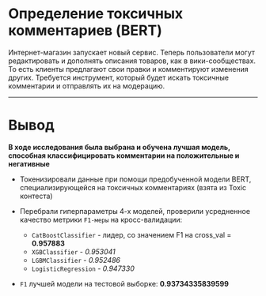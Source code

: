# Определение токсичных комментариев (BERT)
Интернет-магазин запускает новый сервис. Теперь пользователи могут редактировать и дополнять описания товаров, как в вики-сообществах. То есть клиенты предлагают свои правки и комментируют изменения других. Требуется инструмент, который будет искать токсичные комментарии и отправлять их на модерацию.

---
# Вывод
**В ходе исследования была выбрана и обучена лучшая модель, способная классифицировать комментарии на положительные и негативные**

- Токенизировали данные при помощи предобученной модели BERT, специализирующейся на токсичных комментариях (взята из Toxic контеста)
- Перебрали гиперпараметры 4-х моделей, проверили усредненное качество метрики `F1-меры` на кросс-валидации:
    - `CatBoostClassifier` - лидер, со значением F1 на cross_val = **0.957883**
    - `XGBClassifier` - *0.953041*
    - `LGBMClassifier` - *0.952486*
    - `LogisticRegression` - *0.947330*

- `F1` лучшей модели на тестовой выборке: **0.93734335839599**

